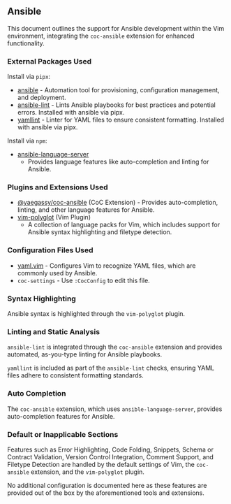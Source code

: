 <!-- TODO: Investigate potential ALE fixers for Ansible. -->
## Ansible

This document outlines the support for Ansible development within the Vim
environment, integrating the `coc-ansible` extension for enhanced
functionality.

### External Packages Used

Install via `pipx`:
* [ansible](https://www.ansible.com/) - Automation tool for provisioning,
    configuration management, and deployment.
* [ansible-lint](https://github.com/ansible-community/ansible-lint) - Lints
    Ansible playbooks for best practices and potential errors. Installed with
    ansible via pipx.
* [yamllint](https://github.com/adrienverge/yamllint) - Linter for YAML files
    to ensure consistent formatting. Installed with ansible via pipx.

Install via `npm`:
* [ansible-language-server](https://github.com/ansible/ansible-language-server)
    - Provides language features like auto-completion and linting for Ansible.

### Plugins and Extensions Used

* [@yaegassy/coc-ansible](https://github.com/yaegassy/coc-ansible) (CoC
    Extension) - Provides auto-completion, linting, and other language features
    for Ansible.
* [vim-polyglot](https://github.com/sheerun/vim-polyglot) (Vim Plugin)
    - A collection of language packs for Vim, which includes support for
    Ansible syntax highlighting and filetype detection.

### Configuration Files Used

* [yaml.vim](../.vim/pack/settings/start/settings/ftplugin/yaml.vim) - Configures
    Vim to recognize YAML files, which are commonly used by Ansible.
* `coc-settings` - Use `:CocConfig` to edit this file.

### Syntax Highlighting

Ansible syntax is highlighted through the `vim-polyglot` plugin.

### Linting and Static Analysis

`ansible-lint` is integrated through the `coc-ansible` extension and provides
automated, as-you-type linting for Ansible playbooks.

`yamllint` is included as part of the `ansible-lint` checks, ensuring YAML
files adhere to consistent formatting standards.

### Auto Completion

The `coc-ansible` extension, which uses `ansible-language-server`, provides
auto-completion features for Ansible.

### Default or Inapplicable Sections

Features such as Error Highlighting, Code Folding, Snippets, Schema or
Contract Validation, Version Control Integration, Comment Support, and
Filetype Detection are handled by the default settings of Vim, the
`coc-ansible` extension, and the `vim-polyglot` plugin.

No additional configuration is documented here as these features are provided
out of the box by the aforementioned tools and extensions.

